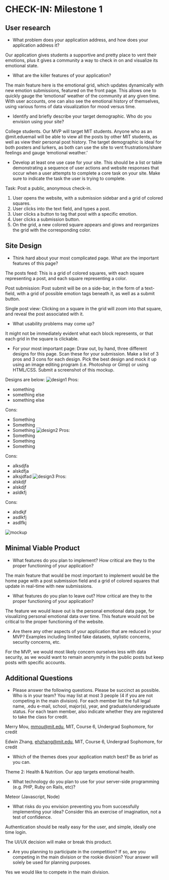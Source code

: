 CHECK-IN: Milestone 1
==========

User research
-------------
- What problem does your application address, and how does your application address it?

Our application gives students a supportive and pretty place to vent their emotions, plus it gives a community a way to check in on and visualize its emotional state. 

- What are the killer features of your application?

The main feature here is the emotional grid, which updates dynamically with new emotion submissions, featured on the front page. This allows one to quickly gauge the ‘emotional’ weather of the community at any given time.
With user accounts, one can also see the emotional history of themselves, using various forms of data visualization for mood versus time.

- Identify and briefly describe your target demographic. Who do you envision using your site?

College students. Our MVP will target MIT students. Anyone who as an @mit.eduemail will be able to view all the posts by other MIT students, as well as view their personal post history. The target demographic is ideal for both posters and lurkers, as both can use the site to vent frustrations/share feelings and gauge ‘emotional weather.’

- Develop at least one use case for your site. This should be a list or table demonstrating a sequence of user actions and website responses that occur when a user attempts to complete a core task on your site. Make sure to indicate the task the user is trying to complete.

Task: Post a public, anonymous check-in.
1. User opens the website, with a submission sidebar and a grid of colored squares.
2. User clicks into the text field, and types a post.
3. User clicks a button to tag that post with a specific emotion.
4. User clicks a submission button.
5. On the grid, a new colored square appears and glows and reorganizes the grid with the corresponding color.

Site Design
-----------
- Think hard about your most complicated page. 
What are the important features of this page? 

The posts feed: This is a grid of colored squares, with each square representing a post, and each square representing a color.
	
Post submission: Post submit will be on a side-bar, in the form of a text-field, with a grid of possible emotion tags beneath it, as well as a submit button.

Single post view: Clicking on a square in the grid will zoom into that square, and reveal the post associated with it.

- What usability problems may come up? 

It might not be immediately evident what each block represents, or that each grid in the square is clickable.
- For your most important page:
Draw out, by hand, three different designs for this page. Scan these for your submission.
Make a list of 3 pros and 3 cons for each design.
Pick the best design and mock it up using an image editing program (i.e. Photoshop or Gimp) or using HTML/CSS. Submit a screenshot of this mockup.

Designs are below:
![design1]
Pros:
- something
- something else
- something else

Cons:
- Something
- Something
- Something
![design2]
Pros:
- Something
- Something
- Something

Cons:
- alksdjfa
- alskdfja
- alksjdfad
![design3]
Pros:
- alskdjf
- alskdjf
- asldkfj

Cons:
- alsdkjf
- asdlkfj
- asdlfkj

![mockup]

Minimal Viable Product
----------------------
- What features do you plan to implement? How critical are they to the proper functioning of your application?

The main feature that would be most important to implement would be the home page with a post submission field and a grid of colored squares that update in real-time with new submissions.

- What features do you plan to leave out? How critical are they to the proper functioning of your application?

The feature we would leave out is the personal emotional data page, for visualizing personal emotional data over time. This feature would not be critical to the proper functioning of the website.
- Are there any other aspects of your application that are reduced in your MVP? Examples including limited fake datasets, stylistic concerns, security concerns, etc.

For the MVP, we would most likely concern ourselves less with data security, as we would want to remain anonymity in the public posts but keep posts with specific accounts.

Additional Questions
---------------------
- Please answer the following questions. Please be succinct as possible.
Who is in your team? You may list at most 3 people (4 if you are not competing in the main division). For each member list the full legal name, .edu e-mail, school, major(s), year, and graduate/undergraduate status. For each team member, also indicate whether they are registered to take the class for credit.

Merry Mou, mmou@mit.edu, MIT, Course 6, Undergrad Sophomore, for credit

Edwin Zhang, ehzhang@mit.edu, MIT, Course 6, Undergrad Sophomore, for credit

- Which of the themes does your application match best? Be as brief as you can. 

Theme 2: Health & Nutrition. Our app targets emotional health. 

- What technology do you plan to use for your server-side programming (e.g. PHP, Ruby on Rails, etc)?

Meteor (Javascript, Node)
    
- What risks do you envision preventing you from successfully implementing your idea? Consider this an exercise of imagination, not a test of confidence.

Authentication should be really easy for the user, and simple, ideally one time login.

The UI/UX decision will make or break this product.

- Are you planning to participate in the competition? If so, are you competing in the main division or the rookie division? Your answer will solely be used for planning purposes.

Yes we would like to compete in the main division.

[mockup]: mockup.png
[design1]: design1.jpg
[design2]: design2.jpg
[design3]: design3.JPG



    
